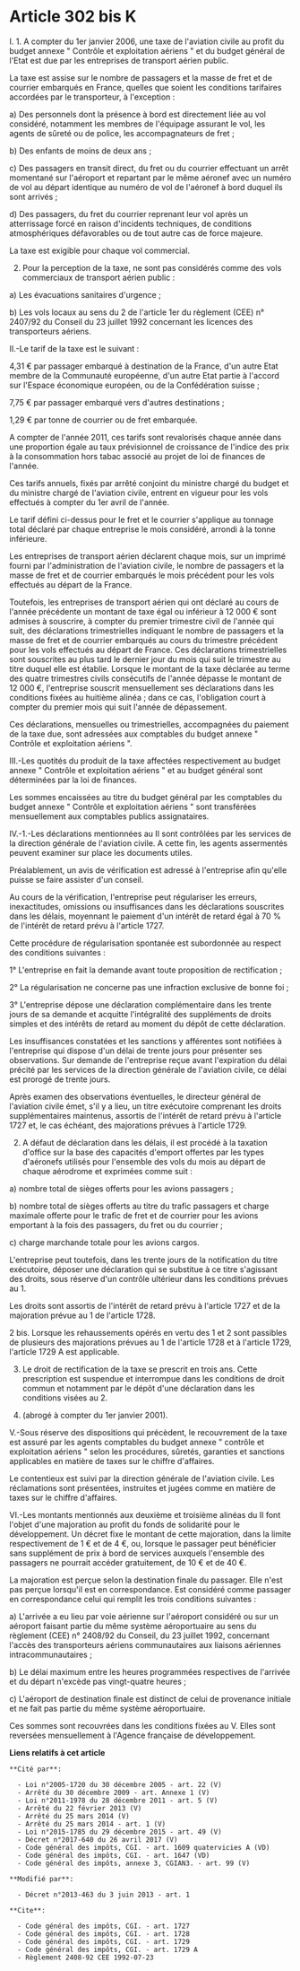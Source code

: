 # Article 302 bis K

I. 1. A compter du 1er janvier 2006, une taxe de l'aviation civile au profit du budget annexe " Contrôle et exploitation
aériens " et du budget général de l'Etat est due par les entreprises de transport aérien public. 

La taxe est assise sur le nombre de passagers et la masse de fret et de courrier embarqués en France, quelles que soient les
conditions tarifaires accordées par le transporteur, à l'exception : 

a) Des personnels dont la présence à bord est directement liée au vol considéré, notamment les membres de l'équipage assurant
le vol, les agents de sûreté ou de police, les accompagnateurs de fret ; 

b) Des enfants de moins de deux ans ; 

c) Des passagers en transit direct, du fret ou du courrier effectuant un arrêt momentané sur l'aéroport et repartant par le
même aéronef avec un numéro de vol au départ identique au numéro de vol de l'aéronef à bord duquel ils sont arrivés ; 

d) Des passagers, du fret du courrier reprenant leur vol après un atterrissage forcé en raison d'incidents techniques, de
conditions atmosphériques défavorables ou de tout autre cas de force majeure. 

La taxe est exigible pour chaque vol commercial. 

2. Pour la perception de la taxe, ne sont pas considérés comme des vols commerciaux de transport aérien public : 

a) Les évacuations sanitaires d'urgence ; 

b) Les vols locaux au sens du 2 de l'article 1er du règlement (CEE) n° 2407/92 du Conseil du 23 juillet 1992 concernant les
licences des transporteurs aériens. 

II.-Le tarif de la taxe est le suivant : 

4,31 € par passager embarqué à destination de la France, d'un autre Etat membre de la Communauté européenne, d'un autre Etat
partie à l'accord sur l'Espace économique européen, ou de la Confédération suisse ; 

7,75 € par passager embarqué vers d'autres destinations ; 

1,29 € par tonne de courrier ou de fret embarquée. 

A compter de l'année 2011, ces tarifs sont revalorisés chaque année dans une proportion égale au taux prévisionnel de
croissance de l'indice des prix à la consommation hors tabac associé au projet de loi de finances de l'année. 

Ces tarifs annuels, fixés par arrêté conjoint du ministre chargé du budget et du ministre chargé de l'aviation civile,
entrent en vigueur pour les vols effectués à compter du 1er avril de l'année. 

Le tarif défini ci-dessus pour le fret et le courrier s'applique au tonnage total déclaré par chaque entreprise le mois
considéré, arrondi à la tonne inférieure. 

Les entreprises de transport aérien déclarent chaque mois, sur un imprimé fourni par l'administration de l'aviation civile,
le nombre de passagers et la masse de fret et de courrier embarqués le mois précédent pour les vols effectués au départ de la
France. 

Toutefois, les entreprises de transport aérien qui ont déclaré au cours de l'année précédente un montant de taxe égal ou
inférieur à 12 000 € sont admises à souscrire, à compter du premier trimestre civil de l'année qui suit, des déclarations
trimestrielles indiquant le nombre de passagers et la masse de fret et de courrier embarqués au cours du trimestre précédent
pour les vols effectués au départ de France. Ces déclarations trimestrielles sont souscrites au plus tard le dernier jour du
mois qui suit le trimestre au titre duquel elle est établie. Lorsque le montant de la taxe déclarée au terme des quatre
trimestres civils consécutifs de l'année dépasse le montant de 12 000 €, l'entreprise souscrit mensuellement ses déclarations
dans les conditions fixées au huitième alinéa ; dans ce cas, l'obligation court à compter du premier mois qui suit l'année de
dépassement. 

Ces déclarations, mensuelles ou trimestrielles, accompagnées du paiement de la taxe due, sont adressées aux comptables du
budget annexe " Contrôle et exploitation aériens ". 

III.-Les quotités du produit de la taxe affectées respectivement au budget annexe " Contrôle et exploitation aériens " et au
budget général sont déterminées par la loi de finances. 

Les sommes encaissées au titre du budget général par les comptables du budget annexe " Contrôle et exploitation aériens "
sont transférées mensuellement aux comptables publics assignataires. 

IV.-1.-Les déclarations mentionnées au II sont contrôlées par les services de la direction générale de l'aviation civile. A
cette fin, les agents assermentés peuvent examiner sur place les documents utiles. 

Préalablement, un avis de vérification est adressé à l'entreprise afin qu'elle puisse se faire assister d'un conseil. 

Au cours de la vérification, l'entreprise peut régulariser les erreurs, inexactitudes, omissions ou insuffisances dans les
déclarations souscrites dans les délais, moyennant le paiement d'un intérêt de retard égal à 70 % de l'intérêt de retard
prévu à l'article 1727. 

Cette procédure de régularisation spontanée est subordonnée au respect des conditions suivantes : 

1° L'entreprise en fait la demande avant toute proposition de rectification ; 

2° La régularisation ne concerne pas une infraction exclusive de bonne foi ; 

3° L'entreprise dépose une déclaration complémentaire dans les trente jours de sa demande et acquitte l'intégralité des
suppléments de droits simples et des intérêts de retard au moment du dépôt de cette déclaration. 

Les insuffisances constatées et les sanctions y afférentes sont notifiées à l'entreprise qui dispose d'un délai de trente
jours pour présenter ses observations. Sur demande de l'entreprise reçue avant l'expiration du délai précité par les services
de la direction générale de l'aviation civile, ce délai est prorogé de trente jours. 

Après examen des observations éventuelles, le directeur général de l'aviation civile émet, s'il y a lieu, un titre exécutoire
comprenant les droits supplémentaires maintenus, assortis de l'intérêt de retard prévu à l'article 1727 et, le cas échéant,
des majorations prévues à l'article 1729.

2. A défaut de déclaration dans les délais, il est procédé à la taxation d'office sur la base des capacités d'emport offertes
par les types d'aéronefs utilisés pour l'ensemble des vols du mois au départ de chaque aérodrome et exprimées comme suit : 

a) nombre total de sièges offerts pour les avions passagers ; 

b) nombre total de sièges offerts au titre du trafic passagers et charge maximale offerte pour le trafic de fret et de
courrier pour les avions emportant à la fois des passagers, du fret ou du courrier ; 

c) charge marchande totale pour les avions cargos. 

L'entreprise peut toutefois, dans les trente jours de la notification du titre exécutoire, déposer une déclaration qui se
substitue à ce titre s'agissant des droits, sous réserve d'un contrôle ultérieur dans les conditions prévues au 1. 

Les droits sont assortis de l'intérêt de retard prévu à l'article 1727 et de la majoration prévue au 1 de l'article 1728.

2 bis. Lorsque les rehaussements opérés en vertu des 1 et 2 sont passibles de plusieurs des majorations prévues au 1 de
l'article 1728 et à l'article 1729, l'article 1729 A est applicable. 

3. Le droit de rectification de la taxe se prescrit en trois ans. Cette prescription est suspendue et interrompue dans les
conditions de droit commun et notamment par le dépôt d'une déclaration dans les conditions visées au 2.

4. (abrogé à compter du 1er janvier 2001). 

V.-Sous réserve des dispositions qui précèdent, le recouvrement de la taxe est assuré par les agents comptables du budget
annexe " contrôle et exploitation aériens " selon les procédures, sûretés, garanties et sanctions applicables en matière de
taxes sur le chiffre d'affaires. 

Le contentieux est suivi par la direction générale de l'aviation civile. Les réclamations sont présentées, instruites et
jugées comme en matière de taxes sur le chiffre d'affaires. 

VI.-Les montants mentionnés aux deuxième et troisième alinéas du II font l'objet d'une majoration au profit du fonds de
solidarité pour le développement. Un décret fixe le montant de cette majoration, dans la limite respectivement de 1 € et de 4
€, ou, lorsque le passager peut bénéficier sans supplément de prix à bord de services auxquels l'ensemble des passagers ne
pourrait accéder gratuitement, de 10 € et de 40 €. 

La majoration est perçue selon la destination finale du passager. Elle n'est pas perçue lorsqu'il est en correspondance. Est
considéré comme passager en correspondance celui qui remplit les trois conditions suivantes : 

a) L'arrivée a eu lieu par voie aérienne sur l'aéroport considéré ou sur un aéroport faisant partie du même système
aéroportuaire au sens du règlement (CEE) n° 2408/92 du Conseil, du 23 juillet 1992, concernant l'accès des transporteurs
aériens communautaires aux liaisons aériennes intracommunautaires ; 

b) Le délai maximum entre les heures programmées respectives de l'arrivée et du départ n'excède pas vingt-quatre heures ; 

c) L'aéroport de destination finale est distinct de celui de provenance initiale et ne fait pas partie du même système
aéroportuaire. 

Ces sommes sont recouvrées dans les conditions fixées au V. Elles sont reversées mensuellement à l'Agence française de
développement.

**Liens relatifs à cet article**

	**Cité par**:

	  - Loi n°2005-1720 du 30 décembre 2005 - art. 22 (V)
	  - Arrêté du 30 décembre 2009 - art. Annexe 1 (V)
	  - Loi n°2011-1978 du 28 décembre 2011 - art. 5 (V)
	  - Arrêté du 22 février 2013 (V)
	  - Arrêté du 25 mars 2014 (V)
	  - Arrêté du 25 mars 2014 - art. 1 (V)
	  - Loi n°2015-1785 du 29 décembre 2015 - art. 49 (V)
	  - Décret n°2017-640 du 26 avril 2017 (V)
	  - Code général des impôts, CGI. - art. 1609 quatervicies A (VD)
	  - Code général des impôts, CGI. - art. 1647 (VD)
	  - Code général des impôts, annexe 3, CGIAN3. - art. 99 (V)

	**Modifié par**:

	  - Décret n°2013-463 du 3 juin 2013 - art. 1

	**Cite**:

	  - Code général des impôts, CGI. - art. 1727
	  - Code général des impôts, CGI. - art. 1728
	  - Code général des impôts, CGI. - art. 1729
	  - Code général des impôts, CGI. - art. 1729 A
	  - Règlement 2408-92 CEE 1992-07-23
